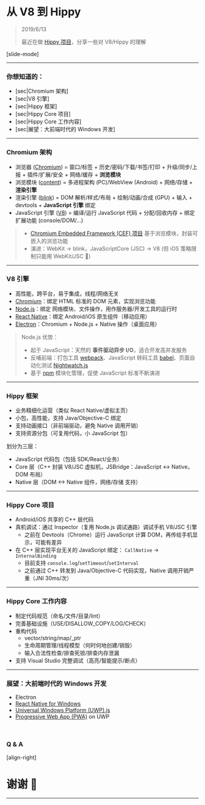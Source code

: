 ﻿# 从 V8 到 Hippy

> 2019/6/13
> 
> 最近在做 [Hippy 项目](https://img.w3ctech.com/Hippy-VueConf.pdf)，分享一些对 V8/Hippy 的理解

[slide-mode]

---

### 你想知道的：

- [sec|Chromium 架构]
- [sec|V8 引擎]
- [sec|Hippy 框架]
- [sec|Hippy Core 项目]
- [sec|Hippy Core 工作内容]
- [sec|展望：大前端时代的 Windows 开发]

---

### Chromium 架构

- 浏览器 ([Chromium](https://developers.google.cn/web/updates/2018/09/inside-browser-part1)) = 窗口/标签 + 历史/密码/下载/书签/打印 + 升级/同步/上报 + 插件/扩展/安全 + 网络/缓存 + **浏览模块**
- 浏览模块 ([content](https://www.chromium.org/developers/content-module)) = 多进程架构 (PC)/WebView (Android) + 网络/存储 + **渲染引擎**
- 渲染引擎 ([blink](https://www.chromium.org/blink)) = DOM 解析/样式/布局 + 绘制/动画/合成 (GPU) + 输入 + devtools + **JavaScript 引擎** 绑定
- JavaScript 引擎 ([V8](https://v8.dev/)) = 编译/运行 JavaScript 代码 + 分配/回收内存 + 绑定扩展功能 (console/DOM/...)

> - [Chromium Embedded Framework (CEF) 项目](https://github.com/chromiumembedded/cef) 基于浏览模块，封装可嵌入的浏览功能
> - 演进：WebKit -> blink，JavaScriptCore (JSC) -> V8 (但 iOS 策略限制只能用 WebKit/JSC 🤮)

---

### V8 引擎

- 高性能，跨平台，易于集成，线程/网络无关
- [Chromium](https://www.chromium.org/developers)：绑定 HTML 标准的 DOM 元素，实现浏览功能
- [Node.js](https://nodejs.org/)：绑定 网络模块、文件操作，用作服务器/开发工具的运行时
- [React Native](https://facebook.github.io/react-native/)：绑定 Android/iOS 原生组件（移动应用）
- [Electron](https://electronjs.org)：Chromium + Node.js + Native 操作（桌面应用）

> Node.js 优势：
> 
> - 起于 JavaScript：天然的 **事件驱动异步 I/O**，适合开发高并发服务
> - 反哺前端：打包工具 [webpack](https://webpack.js.org/)、JavaScript 转码工具 [babel](https://babeljs.io/)、页面自动化测试 [Nightwatch.js](https://nightwatchjs.org/)
> - 基于 [npm](https://www.npmjs.com/) 模块化管理，促使 JavaScript 标准不断演进

---

### Hippy 框架

- 业务精细化运营（类似 React Native/虚拟主页）
- 小包，高性能，支持 Java/Objective-C 绑定
- 支持动画接口（非前端驱动，避免 Native 调用开销）
- 支持资源分包（可复用代码，小 JavaScript 包）

划分为三层：

- JavaScript 代码包（包括 SDK/React/业务）
- Core 层（C++ 封装 V8/JSC 虚拟机，JSBridge：JavaScript <-> Native，DOM 布局）
- Native 层（DOM <-> Native 组件，网络/存储 支持）

---

### Hippy Core 项目

- Android/iOS 共享的 C++ 层代码
- 真机调试：通过 Inspector（复用 Node.js 调试通路）调试手机 V8/JSC 引擎
  - 之前在 Devtools（Chrome）运行 JavaScript 计算 DOM，再传给手机显示，可能有差异
- 在 C++ 层实现平台无关的 JavaScript 绑定： `CallNative` -> `InternalBinding`
  - 目前支持 `console.log`/`setTimeout`/`setInterval`
  - 之前通过 C++ 转发到 Java/Objective-C 代码实现，Native 调用开销严重（JNI 30ms/次）

---

### Hippy Core 工作内容

- 制定代码规范（命名/文件/目录/lint）
- 完善基础设施（USE/DISALLOW_COPY/LOG/CHECK）
- 重构代码
  - vector/string/map/_ptr
  - 生命周期管理/线程模型（何时何地创建/销毁）
  - 输入合法性检查/排查死锁/排查内存泄漏
- 支持 Visual Studio 完整调试（高亮/智能提示/断点）

---

### 展望：大前端时代的 Windows 开发

- Electron
- [React Native for Windows](https://github.com/Microsoft/react-native-windows)
- [Universal Windows Platform (UWP).js](https://docs.microsoft.com/en-us/windows/uwp/get-started/universal-application-platform-guide)
- [Progressive Web App (PWA)](https://docs.microsoft.com/en-us/microsoft-edge/progressive-web-apps) on UWP

<br/>

### Q & A

[align-right]

# 谢谢 🙂

---
